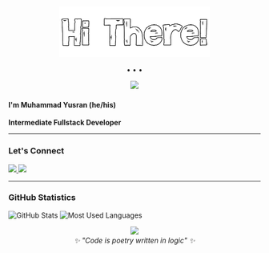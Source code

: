 <div align="center">

<!-- Hi There image adaptif -->

<img src="./hi_there_light.png" alt="hi there" />

• • •

<img src="https://raw.githubusercontent.com/andreasbm/readme/master/assets/lines/colored.png" />

</div>

#### I'm **Muhammad Yusran** (he/his)

**Intermediate Fullstack Developer**

---

### Let's Connect

<p>
  <a href="mailto:contact.mhmmdyusran@gmail.com">
    <img src="https://img.shields.io/badge/Email-D14836?style=for-the-badge&logo=gmail&logoColor=white" />
  </a>
  <a href="https://wa.me/6285822049880">
    <img src="https://img.shields.io/badge/WhatsApp-25D366?style=for-the-badge&logo=whatsapp&logoColor=white" />
  </a>
</p>

---

### GitHub Statistics

<p>
  <img src="https://github-readme-stats.vercel.app/api?username=mhmmdyusran&show_icons=true&theme=radical" alt="GitHub Stats" />
  <img src="https://github-readme-stats.vercel.app/api/top-langs/?username=mhmmdyusran&layout=compact&theme=radical" alt="Most Used Languages" />
</p>

<div align="center">
  <img src="https://raw.githubusercontent.com/andreasbm/readme/master/assets/lines/colored.png" />
  <br>
  <i>✨ "Code is poetry written in logic" ✨</i>
</div>
